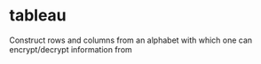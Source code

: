 tableau
=======

Construct rows and columns from an alphabet with which one can encrypt/decrypt information from
